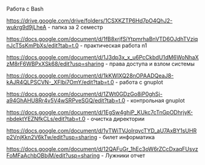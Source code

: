 Работа с Bash

https://drive.google.com/drive/folders/1CSXKZTP6Hd7pO4QhJ2-wukrg9d9jLheA - папка за 2 семестр

https://docs.google.com/document/d/1fB8xrjfSiYtpmrhaBnVTD6OJdhTVziqnJcT5sKmPbXs/edit?tab=t.0 - практическая работа n1 

https://docs.google.com/document/d/1J3dp3x_x_u6PcCkbdU1dM6WoNhaXzM8rF6WBPxXSk68/edit?usp=sharing - права доступа и взлом системы

https://docs.google.com/document/d/1kKWlXQ28nOPAADQeaJ8-kAJR4QLPSCVN-_XFlbi7OmY/edit?tab=t.0 - работа с gnuplot

https://docs.google.com/document/d/1ZWt0GDzGo8iP0ghSj-a94GhAHU8Rr4v5V4wSRPveSGQ/edit?tab=t.0 - контрольная gnuplot

https://docs.google.com/document/d/1EgSw4ghiP_KUkc7cTnGpODhrjyK-nbdektYEZNfkCLs/edit?tab=t.0 - очистка директории

https://docs.google.com/document/d/1yTWiTVJoIrqycTYD_aU7AxBY1sUHRp2VnjKkn2V6kTw/edit?usp=sharing - билет информатика

https://docs.google.com/document/d/12QAFuGr_1hEc3oW6rZCcDxaqFUsvzFoMFaAchbOBbjM/edit?usp=sharing - Лужники отчет
